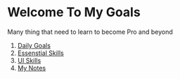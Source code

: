 # Welcome To My Goals

Many thing that need to learn to become Pro and beyond

1. [Daily Goals](./daily-goals.md)
2. [Essenstial Skills](./essential-skill-for-programming.md)
3. [UI Skills](./UI-skill-list.md)
4. [My Notes](./notes/README.md)


